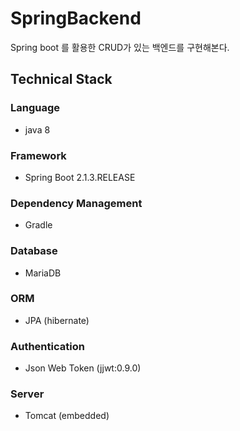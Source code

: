 # SpringBackend  
Spring boot 를 활용한 CRUD가 있는 백엔드를 구현해본다.   

## Technical Stack

### Language
- java 8

### Framework
- Spring Boot 2.1.3.RELEASE

### Dependency Management
- Gradle

### Database
- MariaDB

### ORM
- JPA (hibernate)

### Authentication
- Json Web Token (jjwt:0.9.0)

### Server
- Tomcat (embedded)